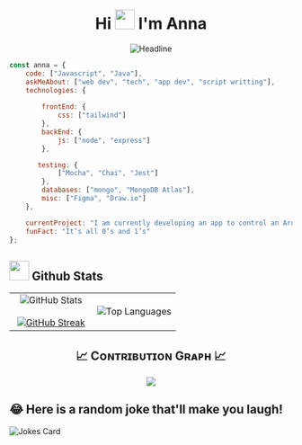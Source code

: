 <h1 align="center">Hi <img src="https://media.giphy.com/media/hvRJCLFzcasrR4ia7z/giphy.gif" width="35"> I'm Anna</h1>

<div align=center>
        <img src="https://readme-typing-svg.herokuapp.com?color=%23FFA500&size=32&center=true&vCenter=true&width=600&height=50&lines=Web+Developer;Computer+Science+Student;Open-Source+Enthusiast" alt="Headline" />
    </div>  

```javascript
const anna = {
    code: ["Javascript", "Java"],
    askMeAbout: ["web dev", "tech", "app dev", "script writting"],
    technologies: {
      
        frontEnd: {
            css: ["tailwind"]
        },
        backEnd: {
            js: ["node", "express"]
        },

       testing: {
            ["Mocha", "Chai", "Jest"]
        },
        databases: ["mongo", "MongoDB Atlas"],
        misc: ["Figma", "Draw.io"]
    },

    currentProject: "I am currently developing an app to control an Arduino device, and collaborating with EasyCoders on multiple projects (FrigoApp)",
    funFact: "It’s all 0’s and 1’s"
};
```

## <img src="https://media.giphy.com/media/iY8CRBdQXODJSCERIr/giphy.gif" width="35"><b> Github Stats </b>
<p align="center">
<!--- stats -->
<table>
  <tr>
    <!-- Primera columna para las estadísticas generales y las rachas -->
    <td width="50%" align="center">
      <!-- Estadísticas generales de GitHub -->
      <img src="https://github-readme-stats.vercel.app/api?username=paoahu&theme=gruvbox&show_icons=true&count_private=true" alt="GitHub Stats" />
      <br><br>
      <!-- Estadísticas de rachas en GitHub -->
      <a href="https://git.io/streak-stats">
        <img src="https://streak-stats.demolab.com/?user=paoahu&theme=gruvbox" alt="GitHub Streak" />
               <!-- [![GitHub Streak](https://streak-stats.demolab.com/?user=paoahu)](https://git.io/streak-stats) -->
      </a>
    </td>
    <!-- Segunda columna para los lenguajes más usados -->
    <td width="50%" align="center">
      <!-- Tarjeta de los lenguajes más usados personalizada -->
      <img align="center" src="https://github-readme-stats.anuraghazra1.vercel.app/api/top-langs/?username=paoahu&theme=gruvbox&hide_border=true&no-bg=true&no-frame=true&langs_count=10" alt="Top Languages"/>
    </td>
  </tr>
</table>
<!--- stats (end) -->

 <!--- [ <img title="🔥 Get streak stats for your profile at git.io/streak-stats" alt="Mark streak" src="https://github-readme-streak-stats.herokuapp.com/?user=paoahu&theme=gruvbox&hide_border=false" />](url) -->

<!--Contribution Graph-->
<h2 align="center">📈 Cᴏɴᴛʀɪʙᴜᴛɪᴏɴ Gʀᴀᴘʜ 📈</h2>
<div align="center">
    <img src="https://github-readme-activity-graph.vercel.app/graph?username=paoahu&bg_color=282828&color=d8a657&line=fabd2f&point=fe8019&area=true&hide_border=false" border-radius="15">

</div>

## 😂 Here is a random joke that'll make you laugh!
![Jokes Card](https://readme-jokes.vercel.app/api)


